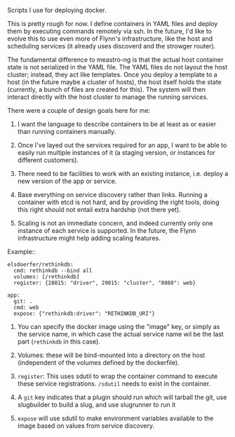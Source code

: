 Scripts I use for deploying docker.

This is pretty rough for now. I define containers in YAML files and deploy
them by executing commands remotely via ssh. In the future, I'd like to
evolve this to use even more of Flynn's infrastructure, like the host and
scheduling services (it already uses discoverd and the strowger router).

The fundamental difference to meastro-ng is that the actual host container
state is not serialized in the YAML file. The YAML files do not layout the
host cluster; instead, they act like templates. Once you deploy a template
to a host (in the future maybe a cluster of hosts), the host itself holds
the state (currently, a bunch of files are created for this). The system
will then interact directly with the host cluster to manage the running
services.


There were a couple of design goals here for me:

1. I want the language to describe containers to be at least as or easier
   than running containers manually.

2. Once I've layed out the services required for an app, I want to be able
   to easily run multiple instances of it (a staging version, or instances
   for different customers).

3. There need to be facilities to work with an existing instance, i.e.
   deploy a new version of the app or service.

4. Base everything on service discovery rather than links. Running a container
   with etcd is not hard, and by providing the right tools, doing this right
   should not entail extra hardship (not there yet).

5. Scaling is not an immediate concern, and indeed currently only one
   instance of each service is supported. In the future, the Flynn
   infrastructure might help adding scaling features.



Example::

    elsdoerfer/rethinkdb:
      cmd: rethinkdb --bind all
      volumes: [/rethinkdb]
      register: {28015: "driver", 29015: "cluster", "8080": web}

    app:
      git: .
      cmd: web
      expose: {"rethinkdb:driver": "RETHINKDB_URI"}


1. You can specify the docker image using the "image" key, or simply
   as the service name, in which case the actual service name wil be
   the last part (``rethinkdb`` in this case).

2. Volumes: these will be bind-mounted into a directory on the host
   (independent of the volumes defined by the dockerfile).

3. ``register``: This uses sdutil to wrap the container command to execute
   these service registrations. ``/sdutil`` needs to exist in the container.

4. A ``git`` key indicates that a plugin should run which will tarball the
   git, use slugbuilder to build a slug, and use slugrunner to run it

5. ``expose`` will use sdutil to make environment variables available to
   the image based on values from service discovery.

